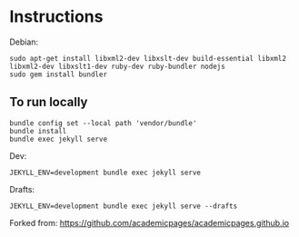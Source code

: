 # Instructions

Debian:

    sudo apt-get install libxml2-dev libxslt-dev build-essential libxml2 libxml2-dev libxslt1-dev ruby-dev ruby-bundler nodejs
    sudo gem install bundler

## To run locally 

    bundle config set --local path 'vendor/bundle'
    bundle install
    bundle exec jekyll serve

Dev:

    JEKYLL_ENV=development bundle exec jekyll serve

Drafts:

    JEKYLL_ENV=development bundle exec jekyll serve --drafts

Forked from: https://github.com/academicpages/academicpages.github.io

